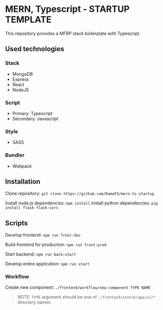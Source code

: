 # MERN, Typescript - STARTUP TEMPLATE
This repository provides a MFRP stack boilerplate with Typescript.



## Used technologies

### Stack
- MongoDB
- Express
- React
- NodeJS

### Script
- Primary: Typescript
- Secondary: Javascript

### Style
- SASS

### Bundler
- Webpack



## Installation
Clone repository: `git clone https://github.com/RamoFX/mern-ts-startup`

Install node.js dependencies: `npm install`
Install python dependencies: `pip install flask flask-cors`



## Scripts
Develop frontend: `npm run front:dev`

Build frontend for production: `npm run front:prod`

Start backend: `npm run back:start`

Develop entire application: `npm run start`


### Workflow
Create new component: `./frontend/workflow/new-component TYPE NAME`

> NOTE: `TYPE` argument should be one of `./frontend/source/app/ui/*` directory names
